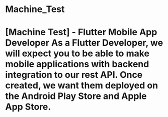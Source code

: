 # Machine_Test
# [Machine Test] - Flutter Mobile App Developer  As a Flutter Developer, we will expect you to be able to make mobile applications with backend integration to our rest API. Once created, we want them deployed on the Android Play Store and Apple App Store.
